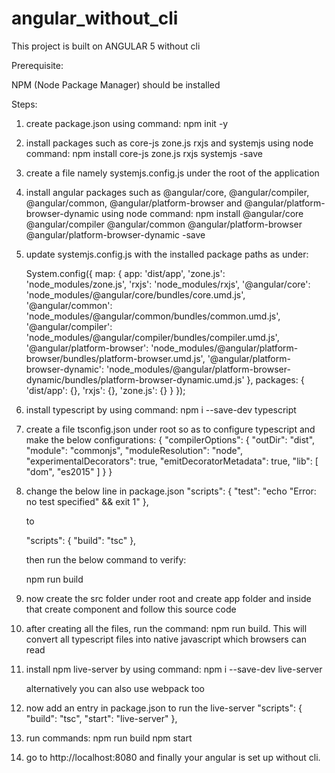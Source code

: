 # angular_without_cli
This project is built on ANGULAR 5 without cli

Prerequisite:

NPM (Node Package Manager) should be installed

Steps:

1. create package.json using command:
     npm init -y

2. install packages such as core-js zone.js rxjs and systemjs using node command:
    npm install core-js zone.js rxjs systemjs -save

3. create a file namely systemjs.config.js under the root of the application

4. install angular packages such as @angular/core, @angular/compiler, @angular/common, @angular/platform-browser and @angular/platform-browser-dynamic using node command:
    npm install @angular/core @angular/compiler @angular/common @angular/platform-browser @angular/platform-browser-dynamic -save

5. update systemjs.config.js with the installed package paths as under:

    System.config({
        map: {
            app: 'dist/app',
            'zone.js': 'node_modules/zone.js',
            'rxjs': 'node_modules/rxjs',
            '@angular/core': 'node_modules/@angular/core/bundles/core.umd.js',
            '@angular/common': 'node_modules/@angular/common/bundles/common.umd.js',
            '@angular/compiler': 'node_modules/@angular/compiler/bundles/compiler.umd.js',
            '@angular/platform-browser': 'node_modules/@angular/platform-browser/bundles/platform-browser.umd.js',
            '@angular/platform-browser-dynamic': 'node_modules/@angular/platform-browser-dynamic/bundles/platform-browser-dynamic.umd.js'
        },
        packages: {
            'dist/app': {},
            'rxjs': {},
            'zone.js': {}
        }
    });

6. install typescript by using command:
    npm i --save-dev typescript

7. create a file tsconfig.json under root so as to configure typescript and make the below configurations:
    {
        "compilerOptions": {
            "outDir": "dist",
            "module": "commonjs",
            "moduleResolution": "node",
            "experimentalDecorators": true,
            "emitDecoratorMetadata": true,
            "lib": [
                "dom",
                "es2015"
            ]
        }
    }

8. change the below line in package.json 
    "scripts": {
        "test": "echo \"Error: no test specified\" && exit 1"
    },

    to

    "scripts": {
        "build": "tsc"
    },

    then run the below command to verify:

    npm run build

9. now create the src folder under root and create app folder and inside that create component and follow this source code

10. after creating all the files, run the command: npm run build. This will convert all typescript files into native javascript which browsers can read

11. install npm live-server by using command:
    npm i --save-dev live-server

    alternatively you can also use webpack too

12. now add an entry in package.json to run the live-server
    "scripts": {
        "build": "tsc",
        "start": "live-server"
    },

13. run commands:
    npm run build
    npm start

14. go to http://localhost:8080 and finally your angular is set up without cli.